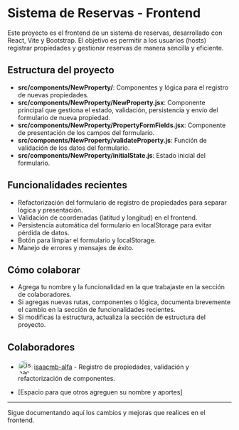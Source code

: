 # Sistema de Reservas - Frontend

Este proyecto es el frontend de un sistema de reservas, desarrollado con React, Vite y Bootstrap. El objetivo es permitir a los usuarios (hosts) registrar propiedades y gestionar reservas de manera sencilla y eficiente.

## Estructura del proyecto
- **src/components/NewProperty/**: Componentes y lógica para el registro de nuevas propiedades.
- **src/components/NewProperty/NewProperty.jsx**: Componente principal que gestiona el estado, validación, persistencia y envío del formulario de nueva propiedad.
- **src/components/NewProperty/PropertyFormFields.jsx**: Componente de presentación de los campos del formulario.
- **src/components/NewProperty/validateProperty.js**: Función de validación de los datos del formulario.
- **src/components/NewProperty/initialState.js**: Estado inicial del formulario.

## Funcionalidades recientes
- Refactorización del formulario de registro de propiedades para separar lógica y presentación.
- Validación de coordenadas (latitud y longitud) en el frontend.
- Persistencia automática del formulario en localStorage para evitar pérdida de datos.
- Botón para limpiar el formulario y localStorage.
- Manejo de errores y mensajes de éxito.

## Cómo colaborar
- Agrega tu nombre y la funcionalidad en la que trabajaste en la sección de colaboradores.
- Si agregas nuevas rutas, componentes o lógica, documenta brevemente el cambio en la sección de funcionalidades recientes.
- Si modificas la estructura, actualiza la sección de estructura del proyecto.

## Colaboradores
- <img src="https://github.com/isaacmb-alfa.png" width="32" height="32" style="border-radius:50%;vertical-align:middle;" alt="isaacmb-alfa"/> [isaacmb-alfa](https://github.com/isaacmb-alfa) - Registro de propiedades, validación y refactorización de componentes.

- [Espacio para que otros agreguen su nombre y aportes]

---

Sigue documentando aquí los cambios y mejoras que realices en el frontend.
